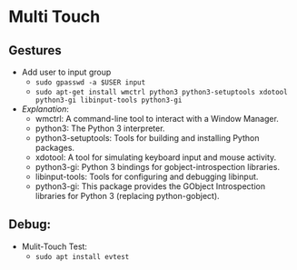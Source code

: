# Multi Touch


## Gestures

* Add user to input group
  - `sudo gpasswd -a $USER input`
  - `sudo apt-get install wmctrl python3 python3-setuptools xdotool python3-gi libinput-tools python3-gi`
* _Explanation_:
  - wmctrl: A command-line tool to interact with a Window Manager.
  - python3: The Python 3 interpreter.
  - python3-setuptools: Tools for building and installing Python packages.
  - xdotool: A tool for simulating keyboard input and mouse activity.
  - python3-gi: Python 3 bindings for gobject-introspection libraries.
  - libinput-tools: Tools for configuring and debugging libinput.
  - python3-gi: This package provides the GObject Introspection libraries for Python 3 (replacing python-gobject).



## Debug:

* Mulit-Touch Test:
  - `sudo apt install evtest`
